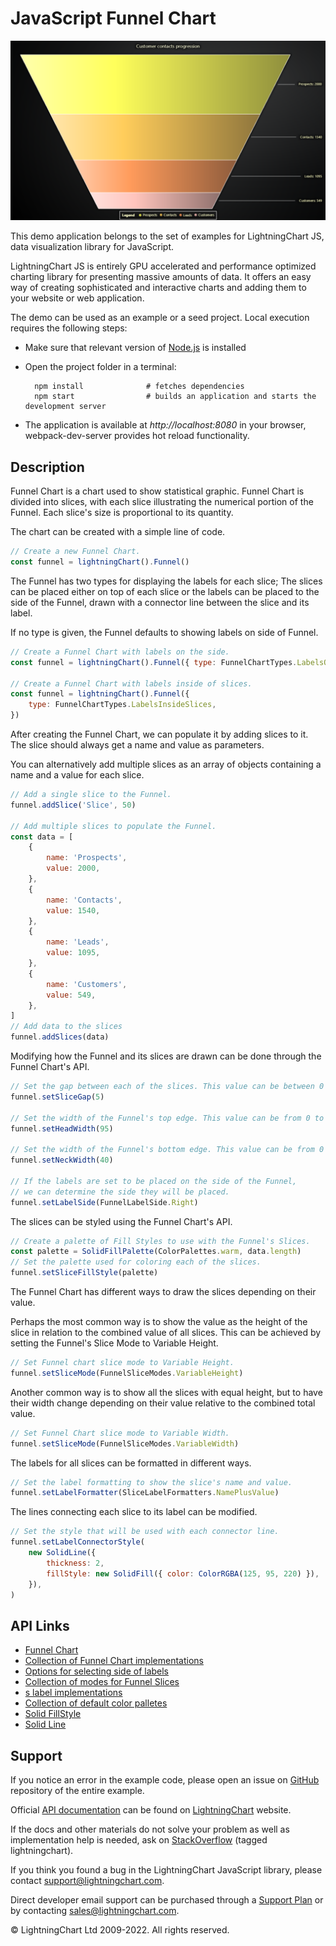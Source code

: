 # JavaScript Funnel Chart

![JavaScript Funnel Chart](simpleFunnel-darkGold.png)

This demo application belongs to the set of examples for LightningChart JS, data visualization library for JavaScript.

LightningChart JS is entirely GPU accelerated and performance optimized charting library for presenting massive amounts of data. It offers an easy way of creating sophisticated and interactive charts and adding them to your website or web application.

The demo can be used as an example or a seed project. Local execution requires the following steps:

-   Make sure that relevant version of [Node.js](https://nodejs.org/en/download/) is installed
-   Open the project folder in a terminal:

          npm install              # fetches dependencies
          npm start                # builds an application and starts the development server

-   The application is available at _http://localhost:8080_ in your browser, webpack-dev-server provides hot reload functionality.


## Description

Funnel Chart is a chart used to show statistical graphic. Funnel Chart is divided into slices, with each slice illustrating the numerical portion of the Funnel. Each slice's size is proportional to its quantity.

The chart can be created with a simple line of code.

```javascript
// Create a new Funnel Chart.
const funnel = lightningChart().Funnel()
```

The Funnel has two types for displaying the labels for each slice; The slices can be placed either on top of each slice or the labels can be placed to the side of the Funnel, drawn with a connector line between the slice and its label.

If no type is given, the Funnel defaults to showing labels on side of Funnel.

```javascript
// Create a Funnel Chart with labels on the side.
const funnel = lightningChart().Funnel({ type: FunnelChartTypes.LabelsOnSide })

// Create a Funnel Chart with labels inside of slices.
const funnel = lightningChart().Funnel({
    type: FunnelChartTypes.LabelsInsideSlices,
})
```

After creating the Funnel Chart, we can populate it by adding slices to it.
The slice should always get a name and value as parameters.

You can alternatively add multiple slices as an array of objects containing a name and a value for each slice.

```javascript
// Add a single slice to the Funnel.
funnel.addSlice('Slice', 50)

// Add multiple slices to populate the Funnel.
const data = [
    {
        name: 'Prospects',
        value: 2000,
    },
    {
        name: 'Contacts',
        value: 1540,
    },
    {
        name: 'Leads',
        value: 1095,
    },
    {
        name: 'Customers',
        value: 549,
    },
]
// Add data to the slices
funnel.addSlices(data)
```

Modifying how the Funnel and its slices are drawn can be done through the Funnel Chart's API.

```javascript
// Set the gap between each of the slices. This value can be between 0 to 20 pixels.
funnel.setSliceGap(5)

// Set the width of the Funnel's top edge. This value can be from 0 to 100 (in percents).
funnel.setHeadWidth(95)

// Set the width of the Funnel's bottom edge. This value can be from 0 to 100 (in percents).
funnel.setNeckWidth(40)

// If the labels are set to be placed on the side of the Funnel,
// we can determine the side they will be placed.
funnel.setLabelSide(FunnelLabelSide.Right)
```

The slices can be styled using the Funnel Chart's API.

```javascript
// Create a palette of Fill Styles to use with the Funnel's Slices.
const palette = SolidFillPalette(ColorPalettes.warm, data.length)
// Set the palette used for coloring each of the slices.
funnel.setSliceFillStyle(palette)
```

The Funnel Chart has different ways to draw the slices depending on their value.

Perhaps the most common way is to show the value as the height of the slice in relation to the combined value of all slices.
This can be achieved by setting the Funnel's Slice Mode to Variable Height.

```javascript
// Set Funnel chart slice mode to Variable Height.
funnel.setSliceMode(FunnelSliceModes.VariableHeight)
```

Another common way is to show all the slices with equal height, but to have their width change depending on their value relative to the combined total value.

```javascript
// Set Funnel Chart slice mode to Variable Width.
funnel.setSliceMode(FunnelSliceModes.VariableWidth)
```

The labels for all slices can be formatted in different ways.

```javascript
// Set the label formatting to show the slice's name and value.
funnel.setLabelFormatter(SliceLabelFormatters.NamePlusValue)
```

The lines connecting each slice to its label can be modified.

```javascript
// Set the style that will be used with each connector line.
funnel.setLabelConnectorStyle(
    new SolidLine({
        thickness: 2,
        fillStyle: new SolidFill({ color: ColorRGBA(125, 95, 220) }),
    }),
)
```


## API Links

* [Funnel Chart]
* [Collection of Funnel Chart implementations]
* [Options for selecting side of labels]
* [Collection of modes for Funnel Slices]
* [s label implementations]
* [Collection of default color palletes]
* [Solid FillStyle]
* [Solid Line]


## Support

If you notice an error in the example code, please open an issue on [GitHub][0] repository of the entire example.

Official [API documentation][1] can be found on [LightningChart][2] website.

If the docs and other materials do not solve your problem as well as implementation help is needed, ask on [StackOverflow][3] (tagged lightningchart).

If you think you found a bug in the LightningChart JavaScript library, please contact support@lightningchart.com.

Direct developer email support can be purchased through a [Support Plan][4] or by contacting sales@lightningchart.com.

[0]: https://github.com/Arction/
[1]: https://lightningchart.com/lightningchart-js-api-documentation/
[2]: https://lightningchart.com
[3]: https://stackoverflow.com/questions/tagged/lightningchart
[4]: https://lightningchart.com/support-services/

© LightningChart Ltd 2009-2022. All rights reserved.


[Funnel Chart]: https://lightningchart.com/lightningchart-js-api-documentation/v4.0.0/classes/FunnelChart.html
[Collection of Funnel Chart implementations]: https://lightningchart.com/lightningchart-js-api-documentation/v4.0.0/variables/FunnelChartTypes-1.html
[Options for selecting side of labels]: https://lightningchart.com/lightningchart-js-api-documentation/v4.0.0/enums/FunnelLabelSide.html
[Collection of modes for Funnel Slices]: https://lightningchart.com/lightningchart-js-api-documentation/v4.0.0/enums/FunnelSliceModes.html
[s label implementations]: https://lightningchart.com/lightningchart-js-api-documentation/v4.0.0/variables/SliceLabelFormatters.html
[Collection of default color palletes]: https://lightningchart.com/lightningchart-js-api-documentation/v4.0.0/variables/ColorPalettes.html
[Solid FillStyle]: https://lightningchart.com/lightningchart-js-api-documentation/v4.0.0/classes/SolidFill.html
[Solid Line]: https://lightningchart.com/lightningchart-js-api-documentation/v4.0.0/classes/SolidLine.html

